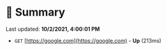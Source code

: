 # 📖 Summary
Last updated: **10/2/2021, 4:00:01 PM**

- `GET` [https://google.com](https://google.com) - **Up** (213ms)
